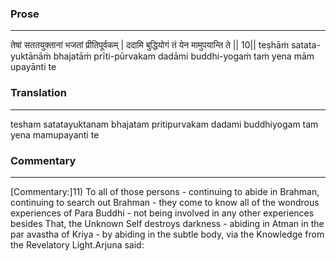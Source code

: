### Prose 
 --- 
तेषां सततयुक्तानां भजतां प्रीतिपूर्वकम् |
ददामि बुद्धियोगं तं येन मामुपयान्ति ते || 10||
teṣhāṁ satata-yuktānāṁ bhajatāṁ prīti-pūrvakam
dadāmi buddhi-yogaṁ taṁ yena mām upayānti te

### Translation 
 --- 
tesham satatayuktanam bhajatam pritipurvakam dadami buddhiyogam tam yena mamupayanti te

### Commentary 
 --- 
[Commentary:]11) To all of those persons - continuing to abide in Brahman, continuing to search out Brahman - they come to know all of the wondrous experiences of Para Buddhi - not being involved in any other experiences besides That, the Unknown Self destroys darkness - abiding in Atman in the par avastha of Kriya - by abiding in the subtle body, via the Knowledge from the Revelatory Light.Arjuna said: